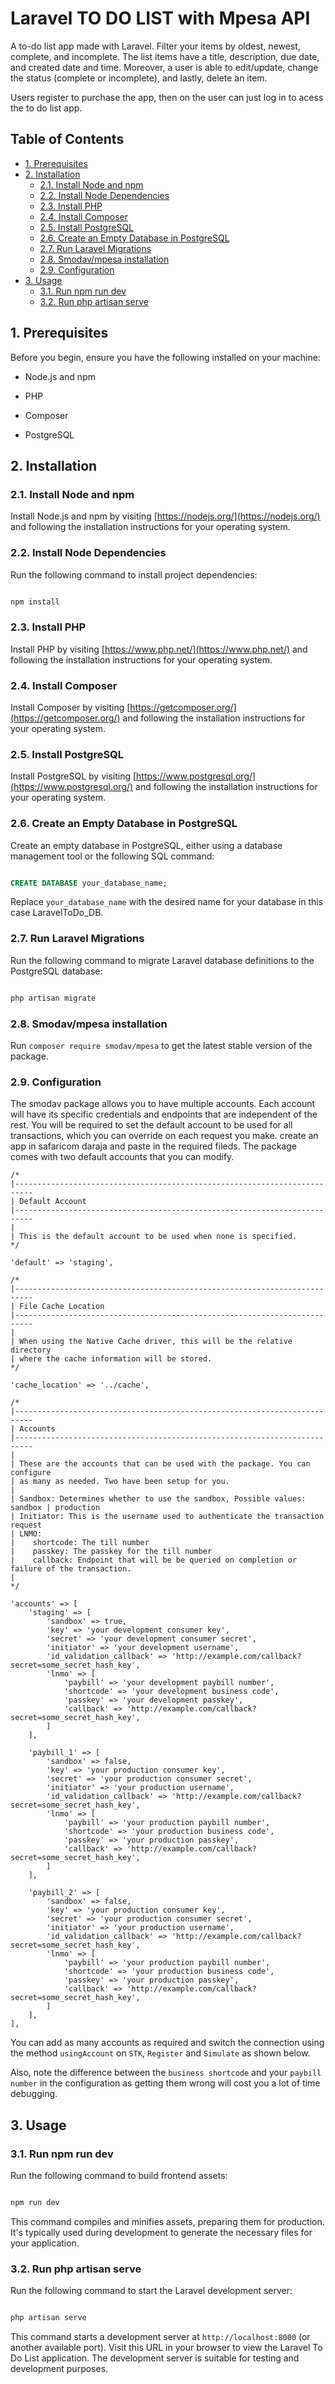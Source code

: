 # Laravel TO DO LIST with Mpesa API

A to-do list app made with Laravel. Filter your items by oldest, newest, complete, and incomplete. The list items have a title, description, due date, and created date and time. Moreover, a user is able to edit/update, change the status (complete or incomplete), and lastly, delete an item.

Users register to purchase the app, then on the user can just log in to acess the to do list app.

## Table of Contents

-   [1. Prerequisites](#1-prerequisites)
-   [2. Installation](#2-installation)
    -   [2.1. Install Node and npm](#21-install-node-and-npm)
    -   [2.2. Install Node Dependencies](#22-install-node-dependencies)
    -   [2.3. Install PHP](#23-install-php)
    -   [2.4. Install Composer](#24-install-composer)
    -   [2.5. Install PostgreSQL](#25-install-postgresql)
    -   [2.6. Create an Empty Database in PostgreSQL](#26-create-an-empty-database-in-postgresql)
    -   [2.7. Run Laravel Migrations](#27-run-laravel-migrations)
    -   [2.8. Smodav/mpesa installation](#28-smodavmpesa-installation)
    -   [2.9. Configuration](#29-configuration)
-   [3. Usage](#3-usage)
    -   [3.1. Run npm run dev](#31-run-npm-run-dev)
    -   [3.2. Run php artisan serve](#32-run-php-artisan-serve)

## 1. Prerequisites

Before you begin, ensure you have the following installed on your machine:

-   Node.js and npm

-   PHP

-   Composer

-   PostgreSQL

## 2. Installation

### 2.1. Install Node and npm

Install Node.js and npm by visiting [https://nodejs.org/](https://nodejs.org/) and following the installation instructions for your operating system.

### 2.2. Install Node Dependencies

Run the following command to install project dependencies:

```bash

npm install

```

### 2.3. Install PHP

Install PHP by visiting [https://www.php.net/](https://www.php.net/) and following the installation instructions for your operating system.

### 2.4. Install Composer

Install Composer by visiting [https://getcomposer.org/](https://getcomposer.org/) and following the installation instructions for your operating system.

### 2.5. Install PostgreSQL

Install PostgreSQL by visiting [https://www.postgresql.org/](https://www.postgresql.org/) and following the installation instructions for your operating system.

### 2.6. Create an Empty Database in PostgreSQL

Create an empty database in PostgreSQL, either using a database management tool or the following SQL command:

```sql

CREATE DATABASE your_database_name;

```

Replace `your_database_name` with the desired name for your database in this case LaravelToDo_DB.

### 2.7. Run Laravel Migrations

Run the following command to migrate Laravel database definitions to the PostgreSQL database:

```bash

php artisan migrate

```

### 2.8. Smodav/mpesa installation

Run `composer require smodav/mpesa` to get the latest stable version of the package.

### 2.9. Configuration

The smodav package allows you to have multiple accounts. Each account will have its specific credentials and endpoints that are independent of the rest.
You will be required to set the default account to be used for all transactions, which you can override on each request you make. create an app in safaricom daraja and paste in the required fileds. The package comes
with two default accounts that you can modify.

```
/*
|--------------------------------------------------------------------------
| Default Account
|--------------------------------------------------------------------------
|
| This is the default account to be used when none is specified.
*/

'default' => 'staging',

/*
|--------------------------------------------------------------------------
| File Cache Location
|--------------------------------------------------------------------------
|
| When using the Native Cache driver, this will be the relative directory
| where the cache information will be stored.
*/

'cache_location' => '../cache',

/*
|--------------------------------------------------------------------------
| Accounts
|--------------------------------------------------------------------------
|
| These are the accounts that can be used with the package. You can configure
| as many as needed. Two have been setup for you.
|
| Sandbox: Determines whether to use the sandbox, Possible values: sandbox | production
| Initiator: This is the username used to authenticate the transaction request
| LNMO:
|    shortcode: The till number
|    passkey: The passkey for the till number
|    callback: Endpoint that will be be queried on completion or failure of the transaction.
|
*/

'accounts' => [
    'staging' => [
        'sandbox' => true,
        'key' => 'your development consumer key',
        'secret' => 'your development consumer secret',
        'initiator' => 'your development username',
        'id_validation_callback' => 'http://example.com/callback?secret=some_secret_hash_key',
        'lnmo' => [
            'paybill' => 'your development paybill number',
            'shortcode' => 'your development business code',
            'passkey' => 'your development passkey',
            'callback' => 'http://example.com/callback?secret=some_secret_hash_key',
        ]
    ],

    'paybill_1' => [
        'sandbox' => false,
        'key' => 'your production consumer key',
        'secret' => 'your production consumer secret',
        'initiator' => 'your production username',
        'id_validation_callback' => 'http://example.com/callback?secret=some_secret_hash_key',
        'lnmo' => [
            'paybill' => 'your production paybill number',
            'shortcode' => 'your production business code',
            'passkey' => 'your production passkey',
            'callback' => 'http://example.com/callback?secret=some_secret_hash_key',
        ]
    ],

    'paybill_2' => [
        'sandbox' => false,
        'key' => 'your production consumer key',
        'secret' => 'your production consumer secret',
        'initiator' => 'your production username',
        'id_validation_callback' => 'http://example.com/callback?secret=some_secret_hash_key',
        'lnmo' => [
            'paybill' => 'your production paybill number',
            'shortcode' => 'your production business code',
            'passkey' => 'your production passkey',
            'callback' => 'http://example.com/callback?secret=some_secret_hash_key',
        ]
    ],
],
```

You can add as many accounts as required and switch the connection using the method `usingAccount` on `STK`, `Register` and `Simulate` as shown below.

Also, note the difference between the `business shortcode` and your `paybill number` in the configuration as getting them wrong will cost you a lot of time debugging.

## 3. Usage

### 3.1. Run npm run dev

Run the following command to build frontend assets:

```bash

npm run dev

```

This command compiles and minifies assets, preparing them for production. It's typically used during development to generate the necessary files for your application.

### 3.2. Run php artisan serve

Run the following command to start the Laravel development server:

```bash

php artisan serve

```

This command starts a development server at `http://localhost:8000` (or another available port). Visit this URL in your browser to view the Laravel To Do List application. The development server is suitable for testing and development purposes.
